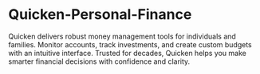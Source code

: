 # Quicken-Personal-Finance
Quicken delivers robust money management tools for individuals and families. Monitor accounts, track investments, and create custom budgets with an intuitive interface. Trusted for decades, Quicken helps you make smarter financial decisions with confidence and clarity.

